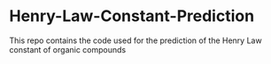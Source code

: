 # Henry-Law-Constant-Prediction
This repo contains the code used for the prediction of the Henry Law constant of organic compounds
